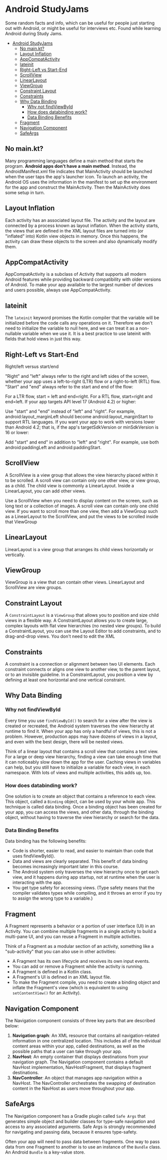 # Android StudyJams

Some random facts and info, which can be useful for people just starting out with Android, or might be useful for interviews etc. Found while learning Android during Study Jams.

- [Android StudyJams](#android-studyjams)
  - [No main.kt?](#no-mainkt)
  - [Layout Inflation](#layout-inflation)
  - [AppCompatActivity](#appcompatactivity)
  - [lateinit](#lateinit)
  - [Right-Left vs Start-End](#right-left-vs-start-end)
  - [ScrollView](#scrollview)
  - [LinearLayout](#linearlayout)
  - [ViewGroup](#viewgroup)
  - [Constraint Layout](#constraint-layout)
  - [Constraints](#constraints)
  - [Why Data Binding](#why-data-binding)
    - [Why not findViewById](#why-not-findviewbyid)
    - [How does databinding work?](#how-does-databinding-work)
    - [Data Binding Benefits](#data-binding-benefits)
  - [Fragment](#fragment)
  - [Navigation Component](#navigation-component)
  - [SafeArgs](#safeargs)

## No main.kt?

Many programming languages define a main method that starts the program. **Android apps don't have a main method**. Instead, the AndroidManifest.xml file indicates that MainActivity should be launched when the user taps the app's launcher icon. To launch an activity, the Android OS uses the information in the manifest to set up the environment for the app and construct the MainActivity. Then the MainActivity does some setup in turn.

## Layout Inflation

Each activity has an associated layout file. The activity and the layout are connected by a process known as layout inflation. When the activity starts, the views that are defined in the XML layout files are turned into (or "inflated" into) Kotlin view objects in memory. Once this happens, the activity can draw these objects to the screen and also dynamically modify them.

## AppCompatActivity

AppCompatActivity is a subclass of Activity that supports all modern Android features while providing backward compatibility with older versions of Android. To make your app available to the largest number of devices and users possible, always use AppCompatActivity.

## lateinit

The `lateinit` keyword promises the Kotlin compiler that the variable will be initialized before the code calls any operations on it. Therefore we don't need to initialize the variable to null here, and we can treat it as a non-nullable variable when we use it. It is a best practice to use lateinit with fields that hold views in just this way.

## Right-Left vs Start-End
Right/left versus start/end

"Right" and "left" always refer to the right and left sides of the screen, whether your app uses a left-to-right (LTR) flow or a right-to-left (RTL) flow. "Start" and "end" always refer to the start and end of the flow:

For a LTR flow, start = left and end=right.
For a RTL flow, start=right and end=left.
If your app targets API level 17 (Android 4.2) or higher:

Use "start" and "end" instead of "left" and "right".
For example, android:layout_marginLeft should become android:layout_marginStart to support RTL languages.
If you want your app to work with versions lower than Android 4.2; that is, if the app's targetSdkVersion or minSdkVersion is 16 or lower:

Add "start" and end" in addition to "left" and "right".
For example, use both android:paddingLeft and android:paddingStart.

## ScrollView
A ScrollView is a view group that allows the view hierarchy placed within it to be scrolled. A scroll view can contain only one other view, or view group, as a child. The child view is commonly a LinearLayout. Inside a LinearLayout, you can add other views.

Use a ScrollView when you need to display content on the screen, such as long text or a collection of images. A scroll view can contain only one child view. If you want to scroll more than one view, then add a ViewGroup such as a LinearLayout to the ScrollView, and put the views to be scrolled inside that ViewGroup

## LinearLayout
LinearLayout is a view group that arranges its child views horizontally or vertically.

## ViewGroup
ViewGroup is a view that can contain other views. LinearLayout and ScrollView are view groups.

## Constraint Layout
A `ConstraintLayout` is a `ViewGroup` that allows you to position and size child views in a flexible way. A ConstraintLayout allows you to create large, complex layouts with flat view hierarchies (no nested view groups). To build a ConstraintLayout, you can use the Layout Editor to add constraints, and to drag-and-drop views. You don't need to edit the XML
## Constraints
A constraint is a connection or alignment between two UI elements. Each constraint connects or aligns one view to another view, to the parent layout, or to an invisible guideline. In a ConstraintLayout, you position a view by defining at least one horizontal and one vertical constraint.

## Why Data Binding

### Why not findViewById
Every time you use `findViewById()` to search for a view after the view is created or recreated, the Android system traverses the view hierarchy at runtime to find it. When your app has only a handful of views, this is not a problem. However, production apps may have dozens of views in a layout, and even with the best design, there will be nested views. 

Think of a linear layout that contains a scroll view that contains a text view. For a large or deep view hierarchy, finding a view can take enough time that it can noticeably slow down the app for the user. Caching views in variables can help, but you still have to initialize a variable for each view, in each namespace. With lots of views and multiple activities, this adds up, too.

### How does databinding work?
One solution is to create an object that contains a reference to each view. This object, called a `Binding` object, can be used by your whole app. This technique is called data binding. Once a binding object has been created for your app, you can access the views, and other data, through the binding object, without having to traverse the view hierarchy or search for the data.

### Data Binding Benefits
Data binding has the following benefits:

- Code is shorter, easier to read, and easier to maintain than code that uses findViewById().
- Data and views are clearly separated. This benefit of data binding becomes increasingly important later in this course.
- The Android system only traverses the view hierarchy once to get each view, and it happens during app startup, not at runtime when the user is interacting with the app.
- You get type safety for accessing views. (Type safety means that the compiler validates types while compiling, and it throws an error if you try to assign the wrong type to a variable.)

## Fragment
A Fragment represents a behavior or a portion of user interface (UI) in an Activity. You can combine multiple fragments in a single activity to build a multi-pane UI, and you can reuse a Fragment in multiple activities.

Think of a Fragment as a modular section of an activity, something like a "sub-activity" that you can also use in other activities:

* A Fragment has its own lifecycle and receives its own input events.
* You can add or remove a Fragment while the activity is running.
* A Fragment is defined in a Kotlin class.
* A Fragment's UI is defined in an XML layout file.
* To make the Fragment compile, you need to create a binding object and inflate the Fragment's view (which is equivalent to using `setContentView()` for an Activity).

## Navigation Component
The Navigation component consists of three key parts that are described below:
1. **Navigation graph**: An XML resource that contains all navigation-related information in one centralized location. This includes all of the individual content areas within your app, called destinations, as well as the possible paths that a user can take through your app.
2. **NavHost**: An empty container that displays destinations from your navigation graph. The Navigation component contains a default NavHost implementation, NavHostFragment, that displays fragment destinations.
3. **NavController**: An object that manages app navigation within a NavHost. The NavController orchestrates the swapping of destination content in the NavHost as users move throughout your app.

## SafeArgs
The Navigation component has a Gradle plugin called `Safe Args` that generates simple object and builder classes for type-safe navigation and access to any associated arguments. Safe Args is strongly recommended for navigating and passing data, because it ensures type-safety.

Often your app will need to pass data between fragments. One way to pass data from one Fragment to another is to use an instance of the `Bundle` class. An Android `Bundle` is a key-value store.